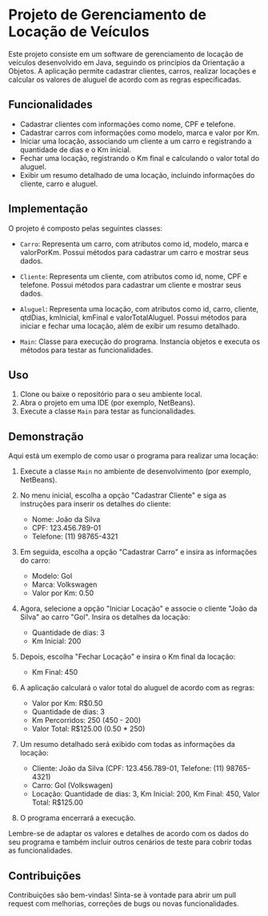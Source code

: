 # Projeto de Gerenciamento de Locação de Veículos

Este projeto consiste em um software de gerenciamento de locação de veículos desenvolvido em Java, seguindo os princípios da Orientação a Objetos. A aplicação permite cadastrar clientes, carros, realizar locações e calcular os valores de aluguel de acordo com as regras especificadas.

## Funcionalidades

- Cadastrar clientes com informações como nome, CPF e telefone.
- Cadastrar carros com informações como modelo, marca e valor por Km.
- Iniciar uma locação, associando um cliente a um carro e registrando a quantidade de dias e o Km inicial.
- Fechar uma locação, registrando o Km final e calculando o valor total do aluguel.
- Exibir um resumo detalhado de uma locação, incluindo informações do cliente, carro e aluguel.

## Implementação

O projeto é composto pelas seguintes classes:

- `Carro`: Representa um carro, com atributos como id, modelo, marca e valorPorKm. Possui métodos para cadastrar um carro e mostrar seus dados.

- `Cliente`: Representa um cliente, com atributos como id, nome, CPF e telefone. Possui métodos para cadastrar um cliente e mostrar seus dados.

- `Aluguel`: Representa uma locação, com atributos como id, carro, cliente, qtdDias, kmInicial, kmFinal e valorTotalAluguel. Possui métodos para iniciar e fechar uma locação, além de exibir um resumo detalhado.

- `Main`: Classe para execução do programa. Instancia objetos e executa os métodos para testar as funcionalidades.

## Uso

1. Clone ou baixe o repositório para o seu ambiente local.
2. Abra o projeto em uma IDE (por exemplo, NetBeans).
3. Execute a classe `Main` para testar as funcionalidades.

## Demonstração

Aqui está um exemplo de como usar o programa para realizar uma locação:

1. Execute a classe `Main` no ambiente de desenvolvimento (por exemplo, NetBeans).
2. No menu inicial, escolha a opção "Cadastrar Cliente" e siga as instruções para inserir os detalhes do cliente:
   - Nome: João da Silva
   - CPF: 123.456.789-01
   - Telefone: (11) 98765-4321

3. Em seguida, escolha a opção "Cadastrar Carro" e insira as informações do carro:
   - Modelo: Gol
   - Marca: Volkswagen
   - Valor por Km: 0.50

4. Agora, selecione a opção "Iniciar Locação" e associe o cliente "João da Silva" ao carro "Gol". Insira os detalhes da locação:
   - Quantidade de dias: 3
   - Km Inicial: 200

5. Depois, escolha "Fechar Locação" e insira o Km final da locação:
   - Km Final: 450

6. A aplicação calculará o valor total do aluguel de acordo com as regras:
   - Valor por Km: R$0.50
   - Quantidade de dias: 3
   - Km Percorridos: 250 (450 - 200)
   - Valor Total: R$125.00 (0.50 * 250)

7. Um resumo detalhado será exibido com todas as informações da locação:
   - Cliente: João da Silva (CPF: 123.456.789-01, Telefone: (11) 98765-4321)
   - Carro: Gol (Volkswagen)
   - Locação: Quantidade de dias: 3, Km Inicial: 200, Km Final: 450, Valor Total: R$125.00

8. O programa encerrará a execução.

Lembre-se de adaptar os valores e detalhes de acordo com os dados do seu programa e também incluir outros cenários de teste para cobrir todas as funcionalidades.

## Contribuições

Contribuições são bem-vindas! Sinta-se à vontade para abrir um pull request com melhorias, correções de bugs ou novas funcionalidades.